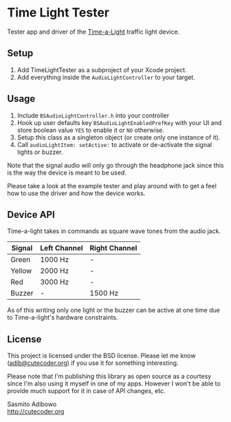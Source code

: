 # Time Light Tester

Tester app and driver of the [Time-a-Light](http://www.time-a-light.com) traffic light device.

## Setup

1. Add TimeLightTester as a subproject of your Xcode project.
2. Add everything inside the `AudioLightController` to your target.

## Usage

1. Include `BSAudioLightController.h` into your controller
2. Hook up user defaults key `BSAudioLightEnabledPrefKey` with your UI and store boolean value `YES` to enable it or `NO` otherwise.
3. Setup this class as a singleton object (or create only one instance of it). 
4. Call `audioLightItem: setActive:` to activate or de-activate the signal lights or buzzer.

Note that the signal audio will only go through the headphone jack since this is the way the device is meant to be used.

Please take a look at the example tester and play around with to get a feel how to use the driver and how the device works.

## Device API

Time-a-light takes in commands as square wave tones from the audio jack. 

Signal | Left Channel | Right Channel
-------|--------------|--------------
Green  | 1000 Hz      | -
Yellow | 2000 Hz      | - 
Red    | 3000 Hz      | -
Buzzer | -            | 1500 Hz

 
As of this writing only one light or the buzzer can be active at one time due to Time-a-light's hardware constraints.

## License

This project is licensed under the BSD license. Please let me know (adib@cutecoder.org) if you use it for something interesting.

Please note that I'm publishing this library as open source as a courtesy since I'm also using it myself in one of my apps. However I won't be able to provide much support for it in case of API changes, etc.

Sasmito Adibowo  
http://cutecoder.org

   
